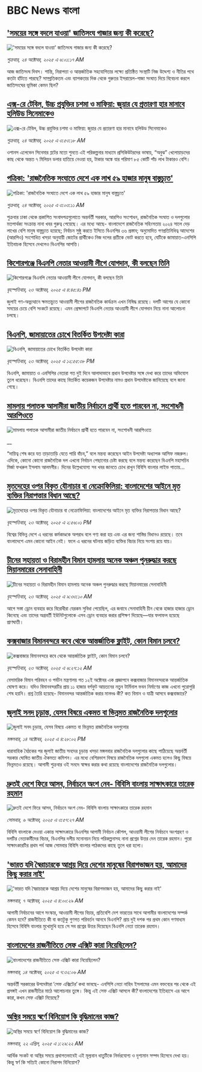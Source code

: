 # BBC News বাংলা## ['সময়ের সঙ্গে বদলে যাওয়া' জাতিসংঘ গাজার জন্য কী করেছে?](https://www.bbc.com/bengali/articles/cddre3yn5j7o?at_medium=RSS&at_campaign=rss?at_campaign=githubrss)!['সময়ের সঙ্গে বদলে যাওয়া' জাতিসংঘ গাজার জন্য কী করেছে?](https://ichef.bbci.co.uk/ace/ws/240/cpsprodpb/b9f2/live/23a0ea40-b03c-11f0-aa13-0b0479f6f42a.jpg)_শুক্রবার, ২৪ অক্টোবর, ২০২৫ এ ৬:০১:১৭ AM_আজ জাতিসংঘ দিবস। শান্তি, নিরাপত্তা ও আন্তর্জাতিক সহযোগিতার লক্ষ্যে প্রতিষ্ঠিত সংস্থাটি নিজ উদ্দেশ্য ও নীতির পথে কতটা হাঁটতে পারছে? সাম্প্রতিকতম এবং ব্যাপকতার দিক থেকে গুরুতর ইসরায়েল-গাজা সংঘাত দিয়ে বিবেচনা করলে জাতিসংঘের ভূমিকা কেমন ছিল?## [এক্স-রে টেবিল, উচ্চ প্রযুক্তির চশমা ও মাফিয়া: জুয়ার যে প্রতারণা হার মানাবে হলিউড সিনেমাকেও](https://www.bbc.com/bengali/articles/cgjdlzdx3nlo?at_medium=RSS&at_campaign=rss?at_campaign=githubrss)![এক্স-রে টেবিল, উচ্চ প্রযুক্তির চশমা ও মাফিয়া: জুয়ার যে প্রতারণা হার মানাবে হলিউড সিনেমাকেও](https://ichef.bbci.co.uk/ace/ws/240/cpsprodpb/708b/live/40a0bf10-b089-11f0-ba75-093eca1ac29b.jpg)_শুক্রবার, ২৪ অক্টোবর, ২০২৫ এ ৩:৫৩:১৮ AM_ওশানস এলেভেন সিনেমার প্লটের মতো শুনতে এই পরিকল্পনার মাধ্যমে প্রসিকিউটরদের ভাষায়, “অবুঝ” খেলোয়াড়দের কাছ থেকে অন্তত ৭ মিলিয়ন ডলার হাতিয়ে নেওয়া হয়, টাকার অঙ্কে যার পরিমাণ ৮৫ কোটি পাঁচ লাখ টাকারও বেশি।## [পত্রিকা: 'রাজনৈতিক সংঘাতে দেশে এক লাখ ৫৯ হাজার মানুষ বাস্তুচ্যুত'](https://www.bbc.com/bengali/articles/cx2p04n3pp7o?at_medium=RSS&at_campaign=rss?at_campaign=githubrss)![পত্রিকা: 'রাজনৈতিক সংঘাতে দেশে এক লাখ ৫৯ হাজার মানুষ বাস্তুচ্যুত'](https://ichef.bbci.co.uk/ace/ws/240/cpsprodpb/79a3/live/89202e30-b082-11f0-b122-dbf2284abef3.jpg)_শুক্রবার, ২৪ অক্টোবর, ২০২৫ এ ৩:০৩:১১ AM_শুক্রবার ঢাকা থেকে প্রকাশিত সংবাদপত্রগুলোতে অন্তর্বর্তী সরকার, আরপিও সংশোধন, রাজনৈতিক সংঘাত ও দলগুলোর মতপার্থক্য সংক্রান্ত নানা খবর গুরুত্ব পেয়েছে। এর মধ্যে আছে- বাংলাদেশে রাজনৈতিক সহিংসতায় ২০২৪ সালে দেড় লাখের বেশি মানুষ বাস্তুচ্যুত হয়েছে; নির্বাচন সুষ্ঠু করতে ইসিতে বিএনপির ৩৬ প্রস্তাব; অনুমোদিত গণপ্রতিনিধিত্ব আদেশের (আরপিও) সংশোধিত খসড়া অনুযায়ী জোটের প্রার্থীকেও নিজ দলের প্রতীকে ভোট করতে হবে, যেটিকে জামায়াত-এনসিপি ইতিবাচক হিসেবে দেখলেও বিএনপির আপত্তি।## [কিশোরগঞ্জে বিএনপি নেতার আওয়ামী লীগে যোগদান, কী বলছেন তিনি](https://www.bbc.com/bengali/articles/c93x4l35yk2o?at_medium=RSS&at_campaign=rss?at_campaign=githubrss)![কিশোরগঞ্জে বিএনপি নেতার আওয়ামী লীগে যোগদান, কী বলছেন তিনি](https://ichef.bbci.co.uk/ace/ws/240/cpsprodpb/4def/live/ef0afae0-b028-11f0-a375-75de819286d1.jpg)_বৃহস্পতিবার, ২৩ অক্টোবর, ২০২৫ এ ৪:৪৫:৪১ PM_জুলাই গণ-অভ্যুত্থানে ক্ষমতাচ্যুত আওয়ামী লীগের রাজনৈতিক কার্যক্রম এখন নিষিদ্ধ রয়েছে। দলটি আগের যে কোনো সময়ের চেয়ে বেশি সংকটে রয়েছে। এমন প্রেক্ষাপটে বিএনপি নেতার আওয়ামী লীগে যোগদান নিয়ে নানা আলোচনা চলছে।## [বিএনপি, জামায়াতের চোখে বিতর্কিত উপদেষ্টা কারা](https://www.bbc.com/bengali/articles/c2emwre0rgwo?at_medium=RSS&at_campaign=rss?at_campaign=githubrss)![বিএনপি, জামায়াতের চোখে বিতর্কিত উপদেষ্টা কারা](https://ichef.bbci.co.uk/ace/ws/240/cpsprodpb/028c/live/7f2b96d0-b00a-11f0-b2a1-6f537f66f9aa.jpg)_বৃহস্পতিবার, ২৩ অক্টোবর, ২০২৫ এ ১২:৫৫:৩৮ PM_বিএনপি, জামায়াত ও এনসিপির নেতারা গত দুই দিনে আলাদাভাবে প্রধান উপদেষ্টার সঙ্গে দেখা করে তাদের অভিযোগ তুলে ধরেছেন। বিএনপি তাদের কাছে বিতর্কিত কয়েকজন উপদেষ্টার নামও প্রধান উপদেষ্টাকে জানিয়েছে বলে জানা গেছে।## [মামলায় পলাতক আসামীরা জাতীয় নির্বাচনে প্রার্থী হতে পারবেন না, সংশোধনী আরপিওতে](https://www.bbc.co.uk/bengali/live/clyz155jr14t?at_medium=RSS&at_campaign=rss?at_campaign=githubrss)![মামলায় পলাতক আসামীরা জাতীয় নির্বাচনে প্রার্থী হতে পারবেন না, সংশোধনী আরপিওতে](https://ichef.bbci.co.uk/ace/standard/240/cpsprodpb/d04d/live/e7942360-b021-11f0-b2a1-6f537f66f9aa.jpg)__“দায়িত্ব শেষ করে যত তাড়াতাড়ি যেতে পারি বাঁচব,” বলে মন্তব্য করেছেন আইন উপদেষ্টা অধ্যাপক আসিফ নজরুল। এদিকে, কোনো কোনো রাজনৈতিক দল এখনো নির্বাচন পেছানোর চেষ্টা করছে বলে মন্তব্য করেছেন বিএনপি মহাসচিব মির্জা ফখরুল ইসলাম আলমগীর। দিনের উল্লেখযোগ্য সব খবর জানতে চোখ রাখুন বিবিসি বাংলার লাইভ পাতায়...## [মৃতদেহের ওপর বিকৃত যৌনাচার বা নেক্রোফিলিয়া: বাংলাদেশের আইনে মৃত ব্যক্তির নিরাপত্তার বিধান আছে?](https://www.bbc.com/bengali/articles/c30vqd5mg5yo?at_medium=RSS&at_campaign=rss?at_campaign=githubrss)![মৃতদেহের ওপর বিকৃত যৌনাচার বা নেক্রোফিলিয়া: বাংলাদেশের আইনে মৃত ব্যক্তির নিরাপত্তার বিধান আছে?](https://ichef.bbci.co.uk/ace/ws/240/cpsprodpb/e872/live/084ae950-aff9-11f0-ba75-093eca1ac29b.jpg)_বৃহস্পতিবার, ২৩ অক্টোবর, ২০২৫ এ ২:৫৬:০১ PM_বিশ্বের বিভিন্ন দেশে এ ধরনের কর্মকাণ্ডকে অপরাধ বলে গণ্য করা হয় এবং এর জন্য শাস্তির বিধানও রয়েছে। তবে বাংলাদেশে এমন কোনো আইন নেই। ফলে এ ধরনের ঘটনায় জড়িত ব্যক্তির বিচার নিয়ে সংশয় রয়ে যায়।## [চীনের সহায়তা ও বিরামহীন বিমান হামলায় অনেক অঞ্চল পুনরুদ্ধার করছে মিয়ানমারের সেনাবাহিনী](https://www.bbc.com/bengali/articles/c9q1wl1j4q7o?at_medium=RSS&at_campaign=rss?at_campaign=githubrss)![চীনের সহায়তা ও বিরামহীন বিমান হামলায় অনেক অঞ্চল পুনরুদ্ধার করছে মিয়ানমারের সেনাবাহিনী](https://ichef.bbci.co.uk/ace/ws/240/cpsprodpb/5125/live/cebc7470-afd4-11f0-aa13-0b0479f6f42a.jpg)_বৃহস্পতিবার, ২৩ অক্টোবর, ২০২৫ এ ৯:৩৩:১০ AM_আগে সস্তা ড্রোন ব্যবহার করে বিরোধীরা যেরকম সুবিধা পেয়েছিল, এর জবাবে সেনাবাহিনী চীন থেকে হাজার হাজার ড্রোন কিনেছে এবং তাদের অগ্রবর্তী ইউনিটগুলোকে এসব ড্রোন ব্যবহার করার প্রশিক্ষণ দিয়েছে—যার ফলাফল হয়েছে প্রাণঘাতী।## [কক্সবাজার বিমানবন্দরে কবে থেকে আন্তর্জাতিক ফ্লাইট, কোন বিমান চলবে?](https://www.bbc.com/bengali/articles/c2lpjyx720lo?at_medium=RSS&at_campaign=rss?at_campaign=githubrss)![কক্সবাজার বিমানবন্দরে কবে থেকে আন্তর্জাতিক ফ্লাইট, কোন বিমান চলবে?](https://ichef.bbci.co.uk/ace/ws/240/cpsprodpb/4c6f/live/a1612ea0-af5f-11f0-b932-d752a474c44a.jpg)_বৃহস্পতিবার, ২৩ অক্টোবর, ২০২৫ এ ৬:২৭:১২ AM_বেসামরিক বিমান পরিবহন ও পর্যটন মন্ত্রণালয় গত ১২ই অক্টোবর এক প্রজ্ঞাপনে কক্সবাজার বিমানবন্দরকে আন্তর্জাতিক ঘোষণা করে। যদিও বিমানবন্দরটির প্রায় ১১ হাজার বর্গফুট আয়তনের নতুন টার্মিনাল ভবন নির্মাণের কাজ এখনো পুরোপুরি শেষ হয়নি। প্রশ্ন তৈরি হয়েছে-  বিমানবন্দর আন্তর্জাতিক করার মানদণ্ড কী? কত বিমান ও যাত্রী আসবে কক্সবাজারে?## [জুলাই সনদ চূড়ান্ত, যেসব বিষয়ে একমত বা ভিন্নমত রাজনৈতিক দলগুলোর](https://www.bbc.com/bengali/articles/c797nzlnel8o?at_medium=RSS&at_campaign=rss?at_campaign=githubrss)![জুলাই সনদ চূড়ান্ত, যেসব বিষয়ে একমত বা ভিন্নমত রাজনৈতিক দলগুলোর](https://ichef.bbci.co.uk/ace/ws/240/cpsprodpb/768b/live/7e156a40-a917-11f0-92db-77261a15b9d2.jpg)_মঙ্গলবার, ১৪ অক্টোবর, ২০২৫ এ ৪:২৮:০২ PM_ধারাবাহিক বৈঠকের পর জুলাই জাতীয় সনদের চূড়ান্ত খসড়া মঙ্গলবার রাজনৈতিক দলগুলোর কাছে পাঠিয়েছে অন্তর্বর্তী সরকার ঘোষিত জাতীয় ঐকমত্য কমিশন। এর মধ্যে বেশিরভাগ বিষয়ে রাজনৈতিক দলগুলো একমত হলেও কিছু বিষয়ে ভিন্নমতও রয়েছে। আগামী শুক্রবার ওই সনদে স্বাক্ষর করার কথা রয়েছে বাংলাদেশের রাজনৈতিক দলগুলোর।## [দ্রুতই দেশে ফিরে আসব, নির্বাচনে অংশ নেব- বিবিসি বাংলায় সাক্ষাৎকারে তারেক রহমান](https://www.bbc.com/bengali/articles/cx2nv1jdk35o?at_medium=RSS&at_campaign=rss?at_campaign=githubrss)![দ্রুতই দেশে ফিরে আসব, নির্বাচনে অংশ নেব- বিবিসি বাংলায় সাক্ষাৎকারে তারেক রহমান](https://ichef.bbci.co.uk/ace/ws/240/cpsprodpb/546c/live/8ca02b60-a217-11f0-80f5-61832317d528.png)_সোমবার, ৬ অক্টোবর, ২০২৫ এ ৩:৫৭:২৭ AM_বিবিসি বাংলাকে দেওয়া একান্ত সাক্ষাৎকারে বিএনপির আগামী নির্বাচন কৌশল, আওয়ামী লীগের নির্বাচনে অংশগ্রহণ ও দলটির নেতাকর্মীদের বিচার, বিএনপির দলীয় মনোনয়ন নিয়ে পরিকল্পনাসহ নানা প্রশ্নের উত্তর দেন তারেক রহমান। পুরো সাক্ষাৎকারটির প্রথম পর্ব আজ সোমবার বিবিসি বাংলার পাঠকদের কাছে তুলে ধরা হলো।## ['ভারত যদি স্বৈরাচারকে আশ্রয় দিয়ে দেশের মানুষের বিরাগভাজন হয়,  আমাদের কিছু করার নাই'](https://www.bbc.com/bengali/articles/cvgq7ykkrg2o?at_medium=RSS&at_campaign=rss?at_campaign=githubrss)!['ভারত যদি স্বৈরাচারকে আশ্রয় দিয়ে দেশের মানুষের বিরাগভাজন হয়,  আমাদের কিছু করার নাই'](https://ichef.bbci.co.uk/ace/ws/240/cpsprodpb/182b/live/06be7120-a1fc-11f0-947b-6b8b23372a50.png)_মঙ্গলবার, ৭ অক্টোবর, ২০২৫ এ ৪:০০:২৯ AM_আগামী নির্বাচনের আগে সংস্কার, আওয়ামী লীগের বিচার, প্রতিবেশি দেশ ভারতের সাথে আগামীর বাংলাদেশের সম্পর্ক কেমন হবে? রাজনীতিতে কী বা কতটুকু গুণগত পরিবর্তন আনবে বিএনপি?  প্রায় দুই দশক পর প্রথম কোন গণমাধ্যম হিসেবে বিবিসি বাংলার মুখোমুখি হয়ে সে সব প্রশ্নের উত্তর দিয়েছেন বিএনপি নেতা তারেক রহমান।## [বাংলাদেশের রাজনীতিতে সেফ এক্সিট কারা নিয়েছিলেন?](https://www.bbc.com/bengali/articles/c0kp4nl52zpo?at_medium=RSS&at_campaign=rss?at_campaign=githubrss)![বাংলাদেশের রাজনীতিতে সেফ এক্সিট কারা নিয়েছিলেন?](https://ichef.bbci.co.uk/ace/ws/240/cpsprodpb/14e3/live/2a5297e0-a83e-11f0-92db-77261a15b9d2.jpg)_মঙ্গলবার, ১৪ অক্টোবর, ২০২৫ এ ৭:৩২:০৬ AM_অন্তর্বর্তী সরকারের উপদেষ্টারা ‘সেফ এক্সিটের’ কথা ভাবছে- এনসিপি নেতা নাহিদ ইসলামের এমন বক্তব্যের পর থেকে এই প্রসঙ্গই এখন রাজনীতির মাঠে আলোচনার তুঙ্গে। কিন্তু এই সেফ এক্সিট আসলে কী? বাংলাদেশের ইতিহাসে এর আগে কারা, কখন সেফ এক্সিট নিয়েছে?## [অস্থির সময়ে স্বর্ণে বিনিয়োগ কি বুদ্ধিমানের কাজ?](https://www.bbc.com/bengali/articles/czjn44p23vvo?at_medium=RSS&at_campaign=rss?at_campaign=githubrss)![অস্থির সময়ে স্বর্ণে বিনিয়োগ কি বুদ্ধিমানের কাজ?](https://ichef.bbci.co.uk/ace/ws/240/cpsprodpb/9a35/live/dc381a70-16a3-11f0-8a1e-3ff815141b98.jpg)_মঙ্গলবার, ২২ এপ্রিল, ২০২৫ এ ১:২৯:২২ AM_আর্থিক সংকট বা অস্থির সময়ে প্রথাগতভাবেই এই মূল্যবান ধাতুটিকে নির্ভরযোগ্য ও দৃশ্যমান সম্পদ হিসেবে দেখা হয়। কিন্তু স্বর্ণ কি সত্যিই কোনো নিরাপদ বিনিয়োগ?